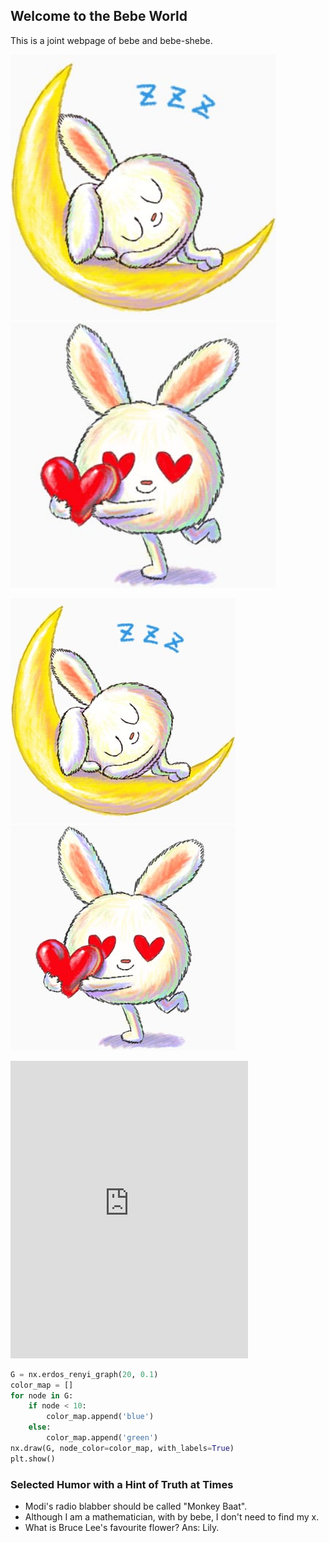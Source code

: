 ## Welcome to the Bebe World

This is a joint webpage of bebe and bebe-shebe.  

<dl>
 <img src="sleepy.jpeg" width="425"/> <img src="lovely.jpeg" width="425"/> 
</dl>

 ![Image](sleepy.jpeg) ![Image](lovely.jpeg)
 
 <dl>
  <iframe src="https://www.facebook.com/plugins/video.php?href=https%3A%2F%2Fwww.facebook.com%2Fseerlight%2Fvideos%2F2758646667698539%2F&show_text=0&width=380" width="380" height="476" style="border:none;overflow:hidden" scrolling="no" frameborder="0" allowTransparency="true" allowFullScreen="true"></iframe>  
 </dl>


```python
G = nx.erdos_renyi_graph(20, 0.1)
color_map = []
for node in G:
    if node < 10:
        color_map.append('blue')
    else: 
        color_map.append('green')      
nx.draw(G, node_color=color_map, with_labels=True)
plt.show()
```
### Selected Humor with a Hint of Truth at Times
* Modi's radio blabber should be called "Monkey Baat".
* Although I am a mathematician, with by bebe, I don't need to find my x.  
* What is Bruce Lee's favourite flower? Ans: Lily.  
